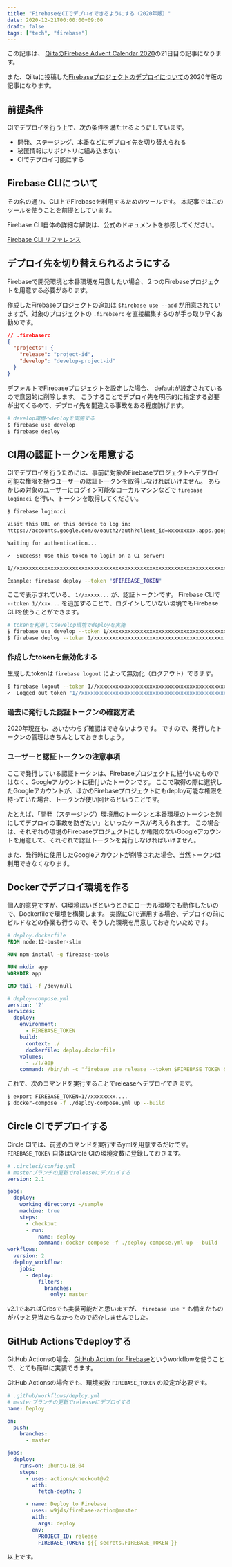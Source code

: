 ```yaml
---
title: "FirebaseをCIでデプロイできるようにする（2020年版）"
date: 2020-12-21T00:00:00+09:00
draft: false
tags: ["tech", "firebase"]
---
```


この記事は、 [QiitaのFirebase Advent Calendar 2020](https://qiita.com/advent-calendar/2020/firebase)の21日目の記事になります。

また、Qiitaに投稿した[Firebaseプロジェクトのデプロイについて](https://qiita.com/yamacraft/items/d8b623cceb5c91692b65)の2020年版の記事になります。

## 前提条件

CIでデプロイを行う上で、次の条件を満たせるようにしています。

- 開発、ステージング、本番などにデプロイ先を切り替えられる
- 秘匿情報はリポジトリに組み込まない
- CIでデプロイ可能にする

## Firebase CLIについて

その名の通り、CLI上でFirebaseを利用するためのツールです。
本記事ではこのツールを使うことを前提としています。

Firebase CLI自体の詳細な解説は、公式のドキュメントを参照してください。

[Firebase CLI リファレンス](https://firebase.google.com/docs/cli/?hl=ja)

## デプロイ先を切り替えられるようにする

Firebaseで開発環境と本番環境を用意したい場合、２つのFirebaseプロジェクトを用意する必要があります。

作成したFirebaseプロジェクトの追加は `$firebase use --add` が用意されていますが、対象のプロジェクトの `.firebserc` を直接編集するのが手っ取り早くお勧めです。

``` json
// .firebaserc
{
  "projects": {
    "release": "project-id",
    "develop": "develop-project-id"
  }
}
```

デフォルトでFirebaseプロジェクトを設定した場合、 defaultが設定されているので意図的に削除します。
こうすることでデプロイ先を明示的に指定する必要が出てくるので、デプロイ先を間違える事故をある程度防げます。

``` sh
# develop環境へdeployを実施する
$ firebase use develop
$ firebase deploy
```

## CI用の認証トークンを用意する

CIでデプロイを行うためには、事前に対象のFirebaseプロジェクトへデプロイ可能な権限を持つユーザーの認証トークンを取得しなければいけません。
あらかじめ対象のユーザーにログイン可能なローカルマシンなどで `firebase login:ci` を行い、トークンを取得してください。

``` sh
$ firebase login:ci

Visit this URL on this device to log in:
https://accounts.google.com/o/oauth2/auth?client_id=xxxxxxxxx.apps.googleusercontent.com&...

Waiting for authentication...

✔  Success! Use this token to login on a CI server:

1//xxxxxxxxxxxxxxxxxxxxxxxxxxxxxxxxxxxxxxxxxxxxxxxxxxxxxxxxxxxxxxxxxxxxxxxxxxxxxxxxxxxxxxxxxxxxxxxxxxxx

Example: firebase deploy --token "$FIREBASE_TOKEN"
```

ここで表示されている、 `1//xxxxx...` が、認証トークンです。
Firebase CLIで `--token 1//xxx...` を追加することで、ログインしていない環境でもFirebase CLIを使うことができます。

``` sh
# tokenを利用してdevelop環境でdeployを実施
$ firebase use develop --token 1/xxxxxxxxxxxxxxxxxxxxxxxxxxxxxxxxxxxxxxxxxx
$ firebase deploy --token 1/xxxxxxxxxxxxxxxxxxxxxxxxxxxxxxxxxxxxxxxxxx
```

### 作成したtokenを無効化する

生成したtokenは `firebase logout` によって無効化（ログアウト）できます。

``` sh
$ firebase logout --token 1//xxxxxxxxxxxxxxxxxxxxxxxxxxxxxxxxxxxxxxxxxxxxxxxxxxxxxxxxxxxxxxxxxxxxxxxxxxxxxxxxxxxxxxxxxxxxxxxxxxxx
✔  Logged out token "1//xxxxxxxxxxxxxxxxxxxxxxxxxxxxxxxxxxxxxxxxxxxxxxxxxxxxxxxxxxxxxxxxxxxxxxxxxxxxxxxxxxxxxxxxxxxxxxxxxxxx"
```

### 過去に発行した認証トークンの確認方法

2020年現在も、あいかわらず確認はできないようです。
ですので、発行したトークンの管理はきちんとしておきましょう。

### ユーザーと認証トークンの注意事項

ここで発行している認証トークンは、Firebaseプロジェクトに紐付いたものではなく、Googleアカウントに紐付いたトークンです。
ここで取得の際に選択したGoogleアカウントが、ほかのFirebaseプロジェクトにもdeploy可能な権限を持っていた場合、トークンが使い回せるということです。

たとえば、「開発（ステージング）環境用のトークンと本番環境のトークンを別にしてデプロイの事故を防ぎたい」といったケースが考えられます。
この場合は、それぞれの環境のFirebaseプロジェクトにしか権限のないGoogleアカウントを用意して、それぞれで認証トークンを発行しなければいけません。

また、発行時に使用したGoogleアカウントが削除された場合、当然トークンは利用できなくなります。

## Dockerでデプロイ環境を作る

個人的意見ですが、CI環境はいざというときにローカル環境でも動作したいので、Dockerfileで環境を構築します。
実際にCIで運用する場合、デプロイの前にビルドなどの作業も行うので、そうした環境を用意しておきたいためです。

``` dockerfile
# deploy.dockerfile
FROM node:12-buster-slim

RUN npm install -g firebase-tools

RUN mkdir app
WORKDIR app

CMD tail -f /dev/null
```

``` yml
# deploy-compose.yml
version: '2'
services:
  deploy:
    environment:
      - FIREBASE_TOKEN
    build:
      context: ./
      dockerfile: deploy.dockerfile
    volumes:
      - ./:/app
    command: /bin/sh -c "firebase use release --token $FIREBASE_TOKEN && firebase deploy --token=$FIREBASE_TOKEN"
```

これで、次のコマンドを実行することでreleaseへデプロイできます。

``` sh
$ export FIREBASE_TOKEN=1//xxxxxxxx....
$ docker-compose -f ./deploy-compose.yml up --build
```

## Circle CIでデプロイする

Circle CIでは、前述のコマンドを実行するymlを用意するだけです。
`FIREBASE_TOKEN` 自体はCircle CIの環境変数に登録しておきます。

``` yml
# .circleci/config.yml
# masterブランチの更新でreleaseにデプロイする
version: 2.1

jobs:
  deploy:
    working_directory: ~/sample
    machine: true
    steps:
      - checkout
      - run:
          name: deploy
          command: docker-compose -f ./deploy-compose.yml up --build
workflows:
  version: 2
  deploy_workflow:
    jobs:
      - deploy:
          filters:
            branches:
              only: master
```

v2.1であればOrbsでも実装可能だと思いますが、 `firebase use *` も備えたものがパッと見当たらなかったので紹介しませんでした。

## GitHub Actionsでdeployする

GitHub Actionsの場合、[GitHub Action for Firebase](https://github.com/marketplace/actions/github-action-for-firebase)というworkflowを使うことで、とても簡単に実装できます。

GitHub Actionsの場合でも、環境変数 `FIREBASE_TOKEN` の設定が必要です。

``` yml
# .github/workflows/deploy.yml
# masterブランチの更新でreleaseにデプロイする
name: Deploy

on:
  push:
    branches:
      - master

jobs:
  deploy:
    runs-on: ubuntu-18.04
    steps:
      - uses: actions/checkout@v2
        with:
          fetch-depth: 0

      - name: Deploy to Firebase
        uses: w9jds/firebase-action@master
        with:
          args: deploy
        env:
          PROJECT_ID: release
          FIREBASE_TOKEN: ${{ secrets.FIREBASE_TOKEN }}
```

以上です。